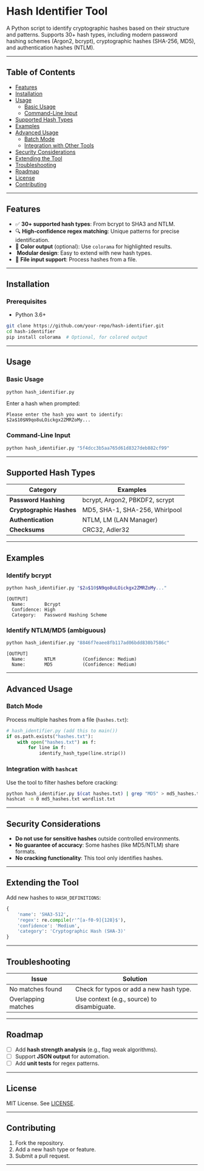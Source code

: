 # Hash Identifier Tool

A Python script to identify cryptographic hashes based on their structure and patterns. Supports 30+ hash types, including modern password hashing schemes (Argon2, bcrypt), cryptographic hashes (SHA-256, MD5), and authentication hashes (NTLM).

---

## Table of Contents
- [Features](#features)
- [Installation](#installation)
- [Usage](#usage)
  - [Basic Usage](#basic-usage)
  - [Command-Line Input](#command-line-input)
- [Supported Hash Types](#supported-hash-types)
- [Examples](#examples)
- [Advanced Usage](#advanced-usage)
  - [Batch Mode](#batch-mode)
  - [Integration with Other Tools](#integration-with-other-tools)
- [Security Considerations](#security-considerations)
- [Extending the Tool](#extending-the-tool)
- [Troubleshooting](#troubleshooting)
- [Roadmap](#roadmap)
- [License](#license)
- [Contributing](#contributing)

---

## Features
- ✅ **30+ supported hash types**: From bcrypt to SHA3 and NTLM.
-  🔍 **High-confidence regex matching**: Unique patterns for precise identification.
-  🎨 **Color output** (optional): Use `colorama` for highlighted results.
-  ️ **Modular design**: Easy to extend with new hash types.
-  📁 **File input support**: Process hashes from a file.

---

## Installation

### Prerequisites
- Python 3.6+

```bash
git clone https://github.com/your-repo/hash-identifier.git
cd hash-identifier
pip install colorama  # Optional, for colored output
```

---

## Usage

### Basic Usage
```bash
python hash_identifier.py
```
Enter a hash when prompted:
```
Please enter the hash you want to identify: $2a$10$N9qo8uLOickgx2ZMRZoMy...
```

### Command-Line Input
```bash
python hash_identifier.py "5f4dcc3b5aa765d61d8327deb882cf99"
```

---

## Supported Hash Types
| Category                  | Examples                                  |
|---------------------------|-------------------------------------------|
| **Password Hashing**      | bcrypt, Argon2, PBKDF2, scrypt            |
| **Cryptographic Hashes**  | MD5, SHA-1, SHA-256, Whirlpool            |
| **Authentication**        | NTLM, LM (LAN Manager)                    |
| **Checksums**             | CRC32, Adler32                            |

---

## Examples

### Identify bcrypt
```bash
python hash_identifier.py "$2a$10$N9qo8uLOickgx2ZMRZoMy..."
```
```
[OUTPUT]
  Name:       Bcrypt
  Confidence: High
  Category:   Password Hashing Scheme
```

### Identify NTLM/MD5 (ambiguous)
```bash
python hash_identifier.py "8846f7eaee8fb117ad06bdd830b7586c"
```
```
[OUTPUT]
  Name:       NTLM          (Confidence: Medium)
  Name:       MD5           (Confidence: Medium)
```

---

## Advanced Usage

### Batch Mode
Process multiple hashes from a file (`hashes.txt`):
```python
# hash_identifier.py (add this to main())
if os.path.exists("hashes.txt"):
    with open("hashes.txt") as f:
        for line in f:
            identify_hash_type(line.strip())
```

### Integration with `hashcat`
Use the tool to filter hashes before cracking:
```bash
python hash_identifier.py $(cat hashes.txt) | grep "MD5" > md5_hashes.txt
hashcat -m 0 md5_hashes.txt wordlist.txt
```

---

## Security Considerations
- **Do not use for sensitive hashes** outside controlled environments.
- **No guarantee of accuracy**: Some hashes (like MD5/NTLM) share formats.
- **No cracking functionality**: This tool only identifies hashes.

---

## Extending the Tool
Add new hashes to `HASH_DEFINITIONS`:
```python
{
    'name': 'SHA3-512',
    'regex': re.compile(r'^[a-f0-9]{128}$'),
    'confidence': 'Medium',
    'category': 'Cryptographic Hash (SHA-3)'
}
```

---

## Troubleshooting
| Issue                  | Solution                                  |
|------------------------|-------------------------------------------|
| No matches found       | Check for typos or add a new hash type.   |
| Overlapping matches    | Use context (e.g., source) to disambiguate. |

---

## Roadmap
- [ ] Add **hash strength analysis** (e.g., flag weak algorithms).
- [ ] Support **JSON output** for automation.
- [ ] Add **unit tests** for regex patterns.

---

## License
MIT License. See [LICENSE](LICENSE).

---

## Contributing
1. Fork the repository.
2. Add a new hash type or feature.
3. Submit a pull request.

---

